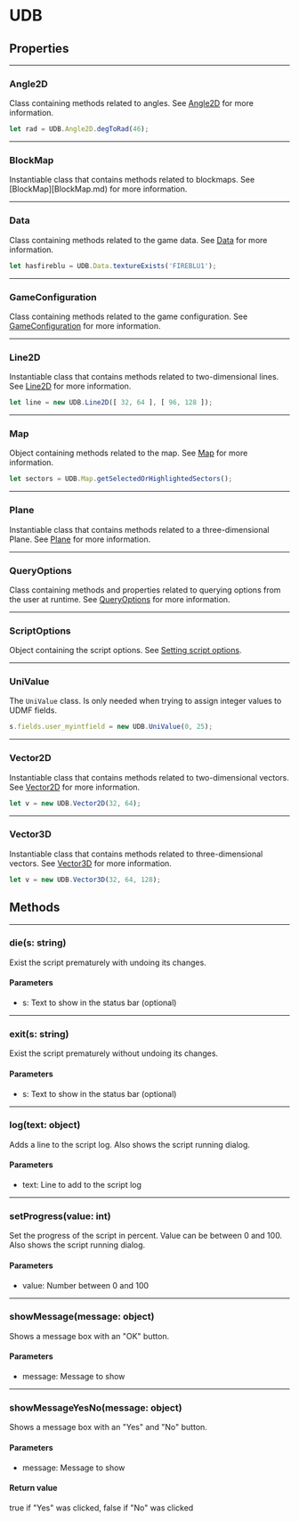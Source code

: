 # UDB

## Properties

---
### Angle2D
Class containing methods related to angles. See [Angle2D](Angle2D.md) for more information.

```js
let rad = UDB.Angle2D.degToRad(46);
```

---
### BlockMap
Instantiable class that contains methods related to blockmaps. See [BlockMap][BlockMap.md) for more information.

---
### Data
Class containing methods related to the game data. See [Data](Data.md) for more information.

```js
let hasfireblu = UDB.Data.textureExists('FIREBLU1');
```

---
### GameConfiguration
Class containing methods related to the game configuration. See [GameConfiguration](GameConfiguration.md) for more information.

---
### Line2D
Instantiable class that contains methods related to two-dimensional lines. See [Line2D](Line2D.md) for more information.

```js
let line = new UDB.Line2D([ 32, 64 ], [ 96, 128 ]);
```

---
### Map
Object containing methods related to the map. See [Map](Map.md) for more information.

```js
let sectors = UDB.Map.getSelectedOrHighlightedSectors();
```

---
### Plane
Instantiable class that contains methods related to a three-dimensional Plane. See [Plane](Plane.md) for more information.

---
### QueryOptions
Class containing methods and properties related to querying options from the user at runtime. See [QueryOptions](QueryOptions.md) for more information.

---
### ScriptOptions
Object containing the script options. See [Setting script options](gettingstarted.md#setting-script-options).

---
### UniValue
The `UniValue` class. Is only needed when trying to assign integer values to UDMF fields.

```js
s.fields.user_myintfield = new UDB.UniValue(0, 25);
```

---
### Vector2D
Instantiable class that contains methods related to two-dimensional vectors. See [Vector2D](Vector2D.md) for more information.

```js
let v = new UDB.Vector2D(32, 64);
```

---
### Vector3D
Instantiable class that contains methods related to three-dimensional vectors. See [Vector3D](Vector3D.md) for more information.

```js
let v = new UDB.Vector3D(32, 64, 128);
```
## Methods

---
### die(s: string)
Exist the script prematurely with undoing its changes.
#### Parameters
* s: Text to show in the status bar (optional)

---
### exit(s: string)
Exist the script prematurely without undoing its changes.
#### Parameters
* s: Text to show in the status bar (optional)

---
### log(text: object)
Adds a line to the script log. Also shows the script running dialog.
#### Parameters
* text: Line to add to the script log

---
### setProgress(value: int)
Set the progress of the script in percent. Value can be between 0 and 100. Also shows the script running dialog.
#### Parameters
* value: Number between 0 and 100

---
### showMessage(message: object)
Shows a message box with an "OK" button.
#### Parameters
* message: Message to show

---
### showMessageYesNo(message: object)
Shows a message box with an "Yes" and "No" button.
#### Parameters
* message: Message to show
#### Return value
true if "Yes" was clicked, false if "No" was clicked
